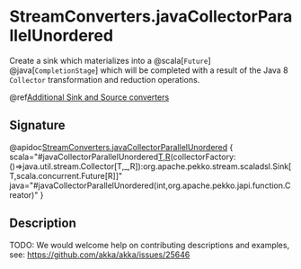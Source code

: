 # StreamConverters.javaCollectorParallelUnordered

Create a sink which materializes into a @scala[`Future`] @java[`CompletionStage`] which will be completed with a result of the Java 8 `Collector` transformation and reduction operations.

@ref[Additional Sink and Source converters](../index.md#additional-sink-and-source-converters)

## Signature

@apidoc[StreamConverters.javaCollectorParallelUnordered](StreamConverters$) { scala="#javaCollectorParallelUnordered[T,R](parallelism:Int)(collectorFactory:()=&gt;java.util.stream.Collector[T,_,R]):org.apache.pekko.stream.scaladsl.Sink[T,scala.concurrent.Future[R]]" java="#javaCollectorParallelUnordered(int,org.apache.pekko.japi.function.Creator)" }


## Description

TODO: We would welcome help on contributing descriptions and examples, see: https://github.com/akka/akka/issues/25646
